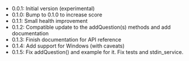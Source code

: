 - 0.0.1: Initial version (experimental)
- 0.1.0: Bump to 0.1.0 to increase score
- 0.1.1: Small health improvement
- 0.1.2: Compatible update to the addQuestion(s) methods and add documentation
- 0.1.3: Finish documentation for API reference
- 0.1.4: Add support for Windows (with caveats)
- 0.1.5: Fix addQuestion() and example for it. Fix tests and stdin_service.
